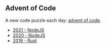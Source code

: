 ## Advent of Code

A new code puzzle each day: [advent of code](https://adventofcode.com/).

* [2021 - NodeJS](./2021)
* [2020 - NodeJS](./2020)
* [2019 - Rust](./2019)
